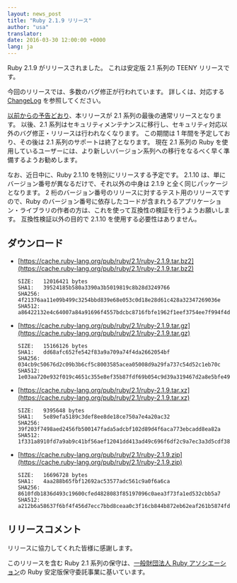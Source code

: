 ```yaml
---
layout: news_post
title: "Ruby 2.1.9 リリース"
author: "usa"
translator:
date: 2016-03-30 12:00:00 +0000
lang: ja
---
```


Ruby 2.1.9 がリリースされました。
これは安定版 2.1 系列の TEENY リリースです。

今回のリリースでは、多数のバグ修正が行われています。
詳しくは、対応する [ChangeLog](http://svn.ruby-lang.org/repos/ruby/tags/v2_1_9/ChangeLog) を参照してください。

[以前からの予告どおり](https://www.ruby-lang.org/ja/news/2016/02/24/support-plan-of-ruby-2-0-0-and-2-1/)、本リリースが 2.1 系列の最後の通常リリースとなります。
以後、2.1 系列はセキュリティメンテナンスに移行し、セキュリティ対応以外のバグ修正・リリースは行われなくなります。
この期間は 1 年間を予定しており、その後は 2.1 系列のサポートは終了となります。
現在 2.1 系列の Ruby を使用しているユーザーには、より新しいバージョン系列への移行をなるべく早く準備するようお勧めします。

なお、近日中に、Ruby 2.1.10 を特別にリリースする予定です。
2.1.10 は、単にバージョン番号が異なるだけで、それ以外の中身は 2.1.9 と全く同じパッケージとなります。
2 桁のバージョン番号のリリースに対するテスト用のリリースですので、Ruby のバージョン番号に依存したコードが含まれうるアプリケーション・ライブラリの作者の方は、これを使って互換性の検証を行うようお願いします。
互換性検証以外の目的で 2.1.10 を使用する必要性はありません。

## ダウンロード

* [https://cache.ruby-lang.org/pub/ruby/2.1/ruby-2.1.9.tar.bz2](https://cache.ruby-lang.org/pub/ruby/2.1/ruby-2.1.9.tar.bz2)

      SIZE:   12016421 bytes
      SHA1:   39524185b580a3390a3b5019819c8b28d3249766
      SHA256: 4f21376aa11e09b499c3254bbd839e68e053c0d18e28d61c428a32347269036e
      SHA512: a86422132e4c64007a84a91696f4557bdcbc8716fbfe1962f1eef3754ee7f994f4de0b5b7e7231c25057515767040d5c4af33339750b6db15744662e9bd24f38

* [https://cache.ruby-lang.org/pub/ruby/2.1/ruby-2.1.9.tar.gz](https://cache.ruby-lang.org/pub/ruby/2.1/ruby-2.1.9.tar.gz)

      SIZE:   15166126 bytes
      SHA1:   dd68afc652fe542f83a9a709a74f4da2662054bf
      SHA256: 034cb9c50676d2c09b3b6cf5c8003585acea05008d9a29fa737c54d52c1eb70c
      SHA512: 1e03aa720e932f019c4651c355e8ef35b87fdf69b054c9d39a319467d2a8e5bfe4995cbacd9add36b832c77761a47c9d1040f00e856ad5888d69ec7221455e35

* [https://cache.ruby-lang.org/pub/ruby/2.1/ruby-2.1.9.tar.xz](https://cache.ruby-lang.org/pub/ruby/2.1/ruby-2.1.9.tar.xz)

      SIZE:   9395648 bytes
      SHA1:   5e89efa5189c3def8ee8de18ce750a7e4a20ac32
      SHA256: 39f203f7498aed2456fb500147fada5adcbf102d89d4f6aca773ebcadd8ea82a
      SHA512: 1f331a8910fd7a9ab9c41bf56aef12041dd413ad49c696f6df2c9a7ec3a3d5cdf383f2a3d30949ea37b8ecb39f50355e526412b36ed4e07b60733d9db4d2bd14

* [https://cache.ruby-lang.org/pub/ruby/2.1/ruby-2.1.9.zip](https://cache.ruby-lang.org/pub/ruby/2.1/ruby-2.1.9.zip)

      SIZE:   16696728 bytes
      SHA1:   4aa288b65fbf12692ac53577adc561c9a0f6a6ca
      SHA256: 8610fdb1836d493c19600cfed4828083f85197096c0aea3f73fa1ed532cbb5a7
      SHA512: a212b6a58637f6bf4f456d7ecc7bbd8ceaa0c3f16cb844b872eb62eaf261b5874fdb79705241d05a356fcdc1d3fdd8a94fcd8e6ca62190e9f544c8f45a9f41af

## リリースコメント

リリースに協力してくれた皆様に感謝します。

このリリースを含む Ruby 2.1 系列の保守は、[一般財団法人 Ruby アソシエーション](http://www.ruby.or.jp/)の Ruby 安定版保守委託事業に基いています。
